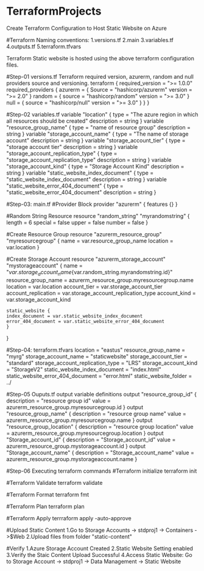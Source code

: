 # TerraformProjects
Create Terraform Configuration to Host Static Website on Azure

#Terraform Naming conventions:
1.versions.tf
2.main
3.variables.tf
4.outputs.tf
5.terraform.tfvars

Terraform Static website is hosted using the above terraform configuration files.

#Step-01 versions.tf
Terraform required version, azurerm, random and null providers source and versioning.
terraform {
  required_version = ">= 1.0.0"
  required_providers {
    azurerm = {
      Source = "hashicorp/azurerm"
      version = ">= 2.0"
      }
    random = {
      source = "hashicorp/random"
      version = ">= 3.0"
    }
    null = {
      source = "hashicorp/null"
      version = ">= 3.0"
    }
   }
  }

  #Step-02 variables.tf
  variable "location" {
    type = "The azure region in which all resources should be created"
    description = string
  }
  variable "resource_group_name" {
    type = "name of resource group"
    description = string
  }
  variable "storage_account_name" {
    type = "The name of storage account"
    description = string
  }
  variable "storage_account_tier" {
    type = "storage account tier"
    description = string
  }
  variable "storage_account_replication_type" {
    type = "storage_account_replication_type"
    description = string
  }
  variable "storage_account_kind" {
    type = "Storage Account Kind"
    description = string
  }
  variable "static_website_index_document" {
    type = "static_website_index_document"
    description = string
  }
  variable "static_website_error_404_document" {
    type = "static_website_error_404_document"
    description = string
  }

  #Step-03: main.tf
  #Provider Block
  provider "azurerm" {
    features {}
  }

  #Random String Resource
  resource "random_string" "myrandomstring" {
    length = 6
    special = false
    upper = false
    number = false
  }

  #Create Resource Group
  resource "azurerm_resource_group" "myresourcegroup" {
    name = var.resource_group_name
    location = var.location
  }
  
  #Create Storage Account
  resource "azurerm_storage_account" "mystorageaccount" {
    name = "${var.storage_account_name}${var.random_string.myrandomstring.id}"
    resource_group_name = azurerm_resource_group.myresourcegroup.name
    location = var.location
    account_tier = var.storage_account_tier
    account_replication = var.storage_account_replication_type
    account_kind = var.storage_account_kind

    static_website {
    index_document = var.static_website_index_document
    error_404_document = var.static_website_error_404_document
    }
  }

  #Step-04: terraform.tfvars
  location = "eastus"
  resource_group_name = "myrg"
  storage_account_name = "staticwebsite"
  storage_account_tier = "standard"
  storage_account_replication_type = "LRS"
  storage_account_kind = "StorageV2"
  static_website_index_document = "index.html"
  static_website_error_404_document = "error.html"
  static_website_folder = ../

  #Step-05 Ouputs.tf
  output variable definitions
  output "resource_group_id" {
    description = "resource group id"
    value = azurerm_resource_group.myresourcegroup.id
  }
  output "resource_group_name" {
    description = "resource group name"
    value = azurerm_resource_group.myresourcegroup.name
  }
  output "resource_group_location" {
    description = "resource group location"
    value = azurerm_resource_group.myresourcegroup.location
  }
  output "Storage_account_id" {
    description = "Storage_account_id"
    value = azurerm_resource_group.mystorageaccount.id
  }
  output "Storage_account_name" {
    description = "Storage_account_name"
    value = azurerm_resource_group.mystorageaccount.name
  }

  #Step-06 Executing terraform commands
  #Terraform initialize
  terraform init

  #Terraform Validate
  terraform validate

  #Terraform Format
  terraform fmt

  #Terraform Plan
  terraform plan

  #Terraform Apply
  terrraform apply -auto-approve

  #Upload Static Content
  1.Go to Storage Accounts -> stdproj1 -> Containers ->$Web
  2.Upload files from folder  "static-content" 

  #Verify
  1.Azure Storage Account Created
  2.Static Website Setting enabled
  3.Verify the Staic Content Upload Successful
  4.Access Static Website: Go to Storage Account -> stdproj1 -> Data Management -> Static Website
